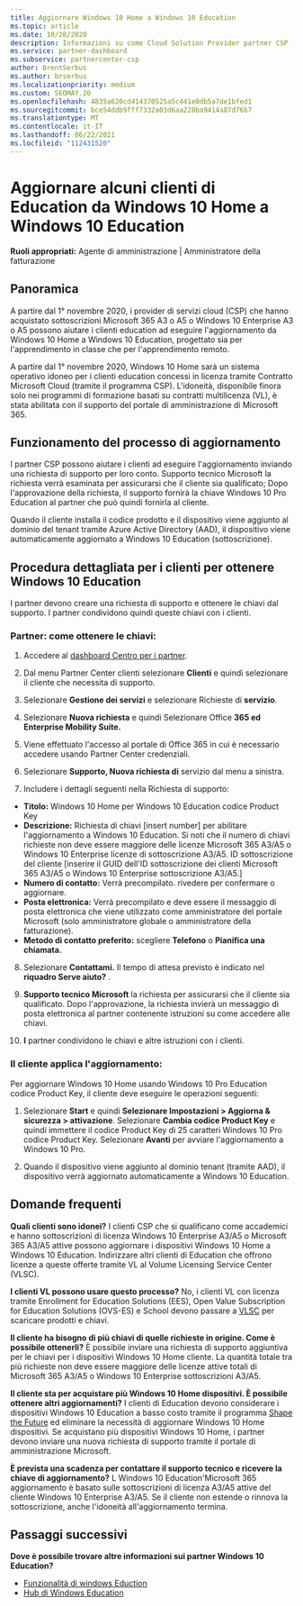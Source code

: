 ```yaml
---
title: Aggiornare Windows 10 Home a Windows 10 Education
ms.topic: article
ms.date: 10/28/2020
description: Informazioni su come Cloud Solution Provider partner CSP (CSP) possono aggiornare alcuni clienti education da Windows 10 Home a Windows 10 Education
ms.service: partner-dashboard
ms.subservice: partnercenter-csp
author: BrentSerbus
ms.author: brserbus
ms.localizationpriority: medium
ms.custom: SEOMAY.20
ms.openlocfilehash: 4835a620cd414370525a5c441e0db5a7de1bfed1
ms.sourcegitcommit: bce54ddb9fff7332a03d6aa228ba9414a87d76b7
ms.translationtype: MT
ms.contentlocale: it-IT
ms.lasthandoff: 06/22/2021
ms.locfileid: "112431520"
---
```

# <a name="upgrade-some-education-customers-from-windows-10-home-to-windows-10-education"></a>Aggiornare alcuni clienti di Education da Windows 10 Home a Windows 10 Education

**Ruoli appropriati:** Agente di amministrazione | Amministratore della fatturazione

## <a name="overview"></a>Panoramica

A partire dal 1° novembre 2020, i provider di servizi cloud (CSP) che hanno acquistato sottoscrizioni Microsoft 365 A3 o A5 o Windows 10 Enterprise A3 o A5 possono aiutare i clienti education ad eseguire l'aggiornamento da Windows 10 Home a Windows 10 Education, progettato sia per l'apprendimento in classe che per l'apprendimento remoto.

A partire dal 1° novembre 2020, Windows 10 Home sarà un sistema operativo idoneo per i clienti education concessi in licenza tramite Contratto Microsoft Cloud (tramite il programma CSP). L'idoneità, disponibile finora solo nei programmi di formazione basati su contratti multilicenza (VL), è stata abilitata con il supporto del portale di amministrazione di Microsoft 365. 

## <a name="how-the-upgrade-process-works"></a>Funzionamento del processo di aggiornamento

I partner CSP possono aiutare i clienti ad eseguire l'aggiornamento inviando una richiesta di supporto per loro conto. Supporto tecnico Microsoft la richiesta verrà esaminata per assicurarsi che il cliente sia qualificato; Dopo l'approvazione della richiesta, il supporto fornirà la chiave Windows 10 Pro Education al partner che può quindi fornirla al cliente.

Quando il cliente installa il codice prodotto e il dispositivo viene aggiunto al dominio del tenant tramite Azure Active Directory (AAD), il dispositivo viene automaticamente aggiornato a Windows 10 Education (sottoscrizione).   

## <a name="step-by-step-process-for-customers-to-get-windows-10-education"></a>Procedura dettagliata per i clienti per ottenere Windows 10 Education

I partner devono creare una richiesta di supporto e ottenere le chiavi dal supporto. I partner condividono quindi queste chiavi con i clienti.

### <a name="partners--how-to-get-the-keys"></a>Partner: come ottenere le chiavi:

1. Accedere al [dashboard Centro per i partner](https://partner.microsoft.com/dashboard).

2. Dal menu Partner Center clienti selezionare **Clienti** e quindi selezionare il cliente che necessita di supporto.

3. Selezionare **Gestione dei servizi** e selezionare Richieste di **servizio**.

4. Selezionare **Nuova richiesta** e quindi Selezionare Office **365 ed Enterprise Mobility Suite.**

5. Viene effettuato l'accesso al portale di Office 365 in cui è necessario accedere usando Partner Center credenziali.

6. Selezionare **Supporto, Nuova richiesta di** servizio dal menu a sinistra.

7. Includere i dettagli seguenti nella Richiesta di supporto:

- **Titolo:** Windows 10 Home per Windows 10 Education codice Product Key
- **Descrizione:** Richiesta di chiavi [insert number] per abilitare l'aggiornamento a Windows 10 Education. Si noti che il numero di chiavi richieste non deve essere maggiore delle licenze Microsoft 365 A3/A5 o Windows 10 Enterprise licenze di sottoscrizione A3/A5. ID sottoscrizione del cliente [inserire il GUID dell'ID sottoscrizione dei clienti Microsoft 365 A3/A5 o Windows 10 Enterprise sottoscrizione A3/A5.]
- **Numero di contatto:** Verrà precompilato. rivedere per confermare o aggiornare.
- **Posta elettronica:** Verrà precompilato e deve essere il messaggio di posta elettronica che viene utilizzato come amministratore del portale Microsoft (solo amministratore globale o amministratore della fatturazione).
- **Metodo di contatto preferito:** scegliere **Telefono** o **Pianifica una chiamata.**

8. Selezionare **Contattami.** Il tempo di attesa previsto è indicato nel **riquadro Serve aiuto?** .

9. **Supporto tecnico Microsoft** la richiesta per assicurarsi che il cliente sia qualificato. Dopo l'approvazione, la richiesta invierà un messaggio di posta elettronica al partner contenente istruzioni su come accedere alle chiavi.

10. **I** partner condividono le chiavi e altre istruzioni con i clienti.

### <a name="customer-applies-the-upgrade"></a>Il cliente applica l'aggiornamento:

Per aggiornare Windows 10 Home usando Windows 10 Pro Education codice Product Key, il cliente deve eseguire le operazioni seguenti:  

1. Selezionare **Start** e quindi **Selezionare Impostazioni > Aggiorna & sicurezza > attivazione**. Selezionare **Cambia codice Product Key** e quindi immettere il codice Product Key di 25 caratteri Windows 10 Pro codice Product Key. Selezionare **Avanti** per avviare l'aggiornamento a Windows 10 Pro.

2. Quando il dispositivo viene aggiunto al dominio tenant (tramite AAD), il dispositivo verrà aggiornato automaticamente a Windows 10 Education.  

## <a name="frequently-asked-questions"></a>Domande frequenti

**Quali clienti sono idonei?**
I clienti CSP che si qualificano come accademici e hanno sottoscrizioni di licenza Windows 10 Enterprise A3/A5 o Microsoft 365 A3/A5 attive possono aggiornare i dispositivi Windows 10 Home a Windows 10 Education. Indirizzare altri clienti di Education che offrono licenze a queste offerte tramite VL al Volume Licensing Service Center (VLSC).

**I clienti VL possono usare questo processo?**
No, i clienti VL con licenza tramite Enrollment for Education Solutions (EES), Open Value Subscription for Education Solutions (OVS-ES) e School devono passare a [VLSC](https://www.microsoft.com/Licensing/servicecenter/default.aspx) per scaricare prodotti e chiavi. 

**Il cliente ha bisogno di più chiavi di quelle richieste in origine. Come è possibile ottenerli?**
È possibile inviare una richiesta di supporto aggiuntiva per le chiavi per i dispositivi Windows 10 Home cliente. La quantità totale tra più richieste non deve essere maggiore delle licenze attive totali di Microsoft 365 A3/A5 o Windows 10 Enterprise sottoscrizioni A3/A5.

**Il cliente sta per acquistare più Windows 10 Home dispositivi. È possibile ottenere altri aggiornamenti?**
I clienti di Education devono considerare i dispositivi Windows 10 Education a basso costo tramite il programma [Shape the Future](https://www.microsoft.com/education/products/windows/shapethefuture.aspx) ed eliminare la necessità di aggiornare Windows 10 Home dispositivi. Se acquistano più dispositivi Windows 10 Home, i partner devono inviare una nuova richiesta di supporto tramite il portale di amministrazione Microsoft.

**È prevista una scadenza per contattare il supporto tecnico e ricevere la chiave di aggiornamento?**
L Windows 10 Education'Microsoft 365 aggiornamento è basato sulle sottoscrizioni di licenza A3/A5 attive del cliente Windows 10 Enterprise A3/A5. Se il cliente non estende o rinnova la sottoscrizione, anche l'idoneità all'aggiornamento termina.

## <a name="next-steps"></a>Passaggi successivi

**Dove è possibile trovare altre informazioni sui partner Windows 10 Education?**

- [Funzionalità di windows Eduction](https://www.microsoft.com/education/products/windows/features)
- [Hub di Windows Education](/education/windows/)